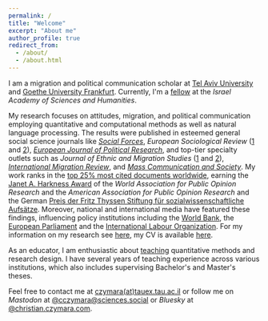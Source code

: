 ```yaml
---
permalink: /
title: "Welcome"
excerpt: "About me"
author_profile: true
redirect_from: 
  - /about/
  - /about.html
---
```


I am a migration and political communication scholar at [Tel Aviv University](https://en-social-sciences.tau.ac.il/soc-ant) and [Goethe University Frankfurt](http://www.fb03.uni-frankfurt.de/70378950). Currently, I'm a [fellow](https://www.academy.ac.il/RichText/GeneralPage.aspx?nodeId=1620) at the *Israel Academy of Sciences and Humanities*.

My research focuses on attitudes, migration, and political communication employing quantitative and computational methods as well as natural language processing. The results were published in esteemed general social science journals like *[Social Forces](research/czymara_2021_sf)*, *European Sociological Review* ([1](research/czymara_schmidt-catran_2017_esr) and [2](research/czymara_dochow_2018_esr)), *[European Journal of Political Research](research/naegel_etal_2023_ejpr)*, and top-tier specialty outlets such as *Journal of Ethnic and Migration Studies* ([1](research/czymara_etal_2023_jems) and [2](research/schmidt-catran_czymara_2023_jems)), *[International Migration Review](research/czymara_2020_imr)*, and *[Mass Communication and Society](research/czymara_2024_mcas)*. My work ranks in the [top 25% most cited documents worldwide](https://www.scopus.com/authid/detail.uri?authorId=57190279510#tab=metrics), earning the [Janet A. Harkness Award](https://wapor.org/events/annual-conference/awards-funds/janet-a-harkness-student-paper-award/) of the *World Association for Public Opinion Research* and the *American Association for Public Opinion Research* and the German [Preis der Fritz Thyssen Stiftung für sozialwissenschaftliche Aufsätze](https://www.fritz-thyssen-stiftung.de/cms/wp-content/uploads/2018/06/Jahresbericht_2017_interaktiv.pdf). Moreover, national and international media have featured these findings, influencing policy institutions including the [World Bank](https://openknowledge.worldbank.org/entities/publication/61074efa-6086-5048-bb91-96f4f6353f92), the [European Parliament](https://op.europa.eu/en/publication-detail/-/publication/a1016d77-2562-11eb-9d7e-01aa75ed71a1/language-en/format-PDF/source-174747154) and the [International Labour Organization](https://www.ilo.org/ilc/ILCSessions/109/reports/reports-to-the-conference/WCMS_792123/lang--en/index.htm).  For my information on my research see [here](research), my CV is available [here](cv).

As an educator, I am enthusiastic about [teaching](teach) quantitative methods and research design. I have several years of teaching experience across various institutions, which also includes supervising Bachelor's and Master's theses.

Feel free to contact me at [czymara(at)tauex.tau.ac.il](mailto:czymara@tauex.tau.ac.il) or follow me on *Mastodon* at <a rel="me" href="https://sciences.social/@cczymara">@cczymara@sciences.social</a> or *Bluesky* at [@christian.czymara.com](https://bsky.app/profile/christian.czymara.com).


